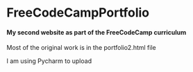 # FreeCodeCampPortfolio
<h4>My second website as part of the FreeCodeCamp curriculum</h4>
<p>Most of the original work is in the portfolio2.html file</p>
<p>I am using Pycharm to upload</p>

